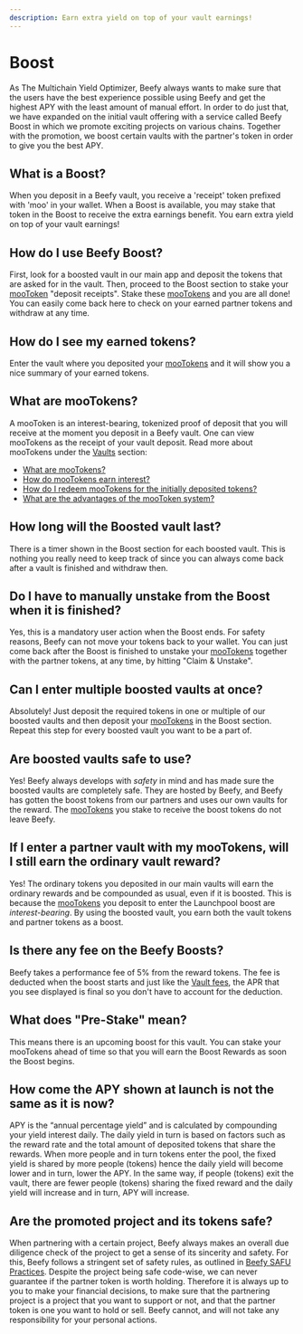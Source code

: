 ```yaml
---
description: Earn extra yield on top of your vault earnings!
---
```


# Boost

As The Multichain Yield Optimizer, Beefy always wants to make sure that the users have the best experience possible using Beefy and get the highest APY with the least amount of manual effort. In order to do just that, we have expanded on the initial vault offering with a service called Beefy Boost in which we promote exciting projects on various chains. Together with the promotion, we boost certain vaults with the partner's token in order to give you the best APY.

## What is a Boost?

When you deposit in a Beefy vault, you receive a 'receipt' token prefixed with 'moo' in your wallet. When a Boost is available, you may stake that token in the Boost to receive the extra earnings benefit. You earn extra yield on top of your vault earnings!

## How do I use Beefy Boost?

First, look for a boosted vault in our main app and deposit the tokens that are asked for in the vault. Then, proceed to the Boost section to stake your [mooToken](boost.md#what-are-mootokens) "deposit receipts". Stake these [mooTokens](boost.md#what-are-mootokens) and you are all done! You can easily come back here to check on your earned partner tokens and withdraw at any time.

## How do I see my earned tokens?

Enter the vault where you deposited your [mooTokens](boost.md#what-are-mootokens) and it will show you a nice summary of your earned tokens.

## What are mooTokens?

A mooToken is an interest-bearing, tokenized proof of deposit that you will receive at the moment you deposit in a Beefy vault. One can view mooTokens as the receipt of your vault deposit. Read more about mooTokens under the [Vaults](vaults.md) section:

* [What are mooTokens?](vaults.md#what-are-mootokens)
* [How do mooTokens earn interest?](vaults.md#how-do-mootokens-earn-interest)
* [How do I redeem mooTokens for the initially deposited tokens?](vaults.md#how-do-i-redeem-mootokens-for-the-initially-deposited-tokens)
* [What are the advantages of the mooToken system?](vaults.md#what-are-the-advantages-of-the-mootoken-system)

## How long will the Boosted vault last?

There is a timer shown in the Boost section for each boosted vault. This is nothing you really need to keep track of since you can always come back after a vault is finished and withdraw then.

## Do I have to manually unstake from the Boost when it is finished?

Yes, this is a mandatory user action when the Boost ends. For safety reasons, Beefy can not move your tokens back to your wallet. You can just come back after the Boost is finished to unstake your [mooTokens](boost.md#what-are-mootokens) together with the partner tokens, at any time, by hitting "Claim & Unstake".

## Can I enter multiple boosted vaults at once?

Absolutely! Just deposit the required tokens in one or multiple of our boosted vaults and then deposit your [mooTokens](boost.md#what-are-mootokens) in the Boost section. Repeat this step for every boosted vault you want to be a part of.

## Are boosted vaults safe to use?

Yes! Beefy always develops with _safety_ in mind and has made sure the boosted vaults are completely safe. They are hosted by Beefy, and Beefy has gotten the boost tokens from our partners and uses our own vaults for the reward. The [mooTokens](boost.md#what-are-mootokens) you stake to receive the boost tokens do not leave Beefy.

## If I enter a partner vault with my mooTokens, will I still earn the ordinary vault reward?

Yes! The ordinary tokens you deposited in our main vaults will earn the ordinary rewards and be compounded as usual, even if it is boosted. This is because the [mooTokens](boost.md#what-are-mootokens) you deposit to enter the Launchpool boost are _interest-bearing_. By using the boosted vault, you earn both the vault tokens and partner tokens as a boost.

## Is there any fee on the Beefy Boosts?&#x20;

Beefy takes a performance fee of 5% from the reward tokens. The fee is deducted when the boost starts and just like the [Vault fees](vaults.md#what-is-the-vault-fee-structure), the APR that you see displayed is final so you don't have to account for the deduction.

## What does "Pre-Stake" mean?

This means there is an upcoming boost for this vault.  You can stake your mooTokens ahead of time so that you will earn the Boost Rewards as soon the Boost begins.

## How come the APY shown at launch is not the same as it is now?

APY is the “annual percentage yield” and is calculated by compounding your yield interest daily. The daily yield in turn is based on factors such as the reward rate and the total amount of deposited tokens that share the rewards. When more people and in turn tokens enter the pool, the fixed yield is shared by more people (tokens) hence the daily yield will become lower and in turn, lower the APY. In the same way, if people (tokens) exit the vault, there are fewer people (tokens) sharing the fixed reward and the daily yield will increase and in turn, APY will increase.

## Are the promoted project and its tokens safe?

When partnering with a certain project, Beefy always makes an overall due diligence check of the project to get a sense of its sincerity and safety. For this, Beefy follows a stringent set of safety rules, as outlined in [Beefy SAFU Practices](../safu-protocol/beefy-safu-practices.md). Despite the project being safe code-wise, we can never guarantee if the partner token is worth holding. Therefore it is always up to you to make your financial decisions, to make sure that the partnering project is a project that you want to support or not, and that the partner token is one you want to hold or sell. Beefy cannot, and will not take any responsibility for your personal actions.

